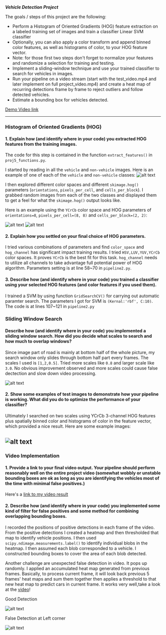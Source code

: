 

***Vehicle Detection Project***

The goals / steps of this project are the following:

* Perform a Histogram of Oriented Gradients (HOG) feature extraction on a labeled training set of images and train a classifier Linear SVM classifier
* Optionally, you can also apply a color transform and append binned color features, as well as histograms of color, to your HOG feature vector. 
* Note: for those first two steps don't forget to normalize your features and randomize a selection for training and testing.
* Implement a sliding-window technique and use your trained classifier to search for vehicles in images.
* Run your pipeline on a video stream (start with the test_video.mp4 and later implement on full project_video.mp4) and create a heat map of recurring detections frame by frame to reject outliers and follow detected vehicles.
* Estimate a bounding box for vehicles detected.

[Demo Video link](https://youtu.be/WTYsYVG4OWU)

[//]: # (Image References)
[1_car_not_car]: ./write_up_img/1_car_not_car.png
[2_Car_hog]: ./write_up_img/2_Car_hog.png
[2_not_car_hog]: ./write_up_img/2_not_car_hog.png
[3_sliding_window]: ./write_up_img/3_sliding_window.png
[5_bboxes_and_heat]: ./write_up_img/5_bboxes_and_heat.png
[6_label]: ./write_up_img/6_label.png
[7_label_heat_findcar]: ./write_up_img/7_label_heat_findcar.png
[8_falsedetection]: ./write_up_img/8_falsedetection.png
[video1]: https://youtu.be/WTYsYVG4OWU
[image7]: ./examples/output_bboxes.png
---

### Histogram of Oriented Gradients (HOG)

#### 1. Explain how (and identify where in your code) you extracted HOG features from the training images.

The code for this step is contained in the function `extract_features()` in `proj5_functions.py`.

I started by reading in all the `vehicle` and `non-vehicle` images.  Here is an example of one of each of the `vehicle` and `non-vehicle` classes:
![alt text][1_car_not_car]

I then explored different color spaces and different `skimage.hog()` parameters (`orientations`, `pixels_per_cell`, and `cells_per_block`).  I grabbed random images from each of the two classes and displayed them to get a feel for what the `skimage.hog()` output looks like.

Here is an example using the `YCrCb` color space and HOG parameters of `orientations=8`, `pixels_per_cell=(8, 8)` and `cells_per_block=(2, 2)`:

![alt text][2_Car_hog]
![alt text][2_not_car_hog]


#### 2. Explain how you settled on your final choice of HOG parameters.

I tried various combinations of parameters and find `color_space` and `hog_channel` has significant impact training results. I tried `HSV,LUV,YUV,YCrCb` color spaces. It proves `YCrCb` is the best fit for this task. `hog_channel` needs to utilize all channels to take advantage full potential power of HOG algorithm. Parameters setting is at line 58~70 in `pipeline2.py`.


#### 3. Describe how (and identify where in your code) you trained a classifier using your selected HOG features (and color features if you used them).

I trained a SVM by using function `GridSearchCV()` for carrying out automatic paramter search. The parameters I got for SVM is `(Kernal:'rbf', C:10)`. The code is at lines 107~121 in `pipeline2.py`

### Sliding Window Search

#### Describe how (and identify where in your code) you implemented a sliding window search.  How did you decide what scales to search and how much to overlap windows?

Since image part of road is mainly at bottom half of the whole picture, my search window only slides through bottom half part every frames. The scales I used is `[1,2,0.5]`. Tried more scales like `0.8` and larger scale like `3.0`. No obvious improvement observed and more scales could cause false dectection and slow down video processing. 

![alt text][3_sliding_window]


#### 2. Show some examples of test images to demonstrate how your pipeline is working.  What did you do to optimize the performance of your classifier?

Ultimately I searched on two scales using YCrCb 3-channel HOG features plus spatially binned color and histograms of color in the feature vector, which provided a nice result.  Here are some example images:

![alt text][7_label_heat_findcar]
---

### Video Implementation

#### 1. Provide a link to your final video output.  Your pipeline should perform reasonably well on the entire project video (somewhat wobbly or unstable bounding boxes are ok as long as you are identifying the vehicles most of the time with minimal false positives.)
Here's a [link to my video result](https://youtu.be/WTYsYVG4OWU)


#### 2. Describe how (and identify where in your code) you implemented some kind of filter for false positives and some method for combining overlapping bounding boxes.

I recorded the positions of positive detections in each frame of the video.  From the positive detections I created a heatmap and then thresholded that map to identify vehicle positions.  I then used `scipy.ndimage.measurements.label()` to identify individual blobs in the heatmap.  I then assumed each blob corresponded to a vehicle.  I constructed bounding boxes to cover the area of each blob detected.  

Another challenge are unexpected false detection in video. It pops up randomly. I applied an accumulated heat map generated from previous frames. Basically, to process current frame, it will look back previous 5 frames' heat maps and sum them together then applies a threshold to that new heat map to predict cars in current frame. It works very well,take a look at the [video](https://youtu.be/WTYsYVG4OWU)!


Good Detection

![alt text][image7]

False Detection at Left corner

![alt text][8_falsedetection]




